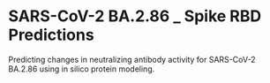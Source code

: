 # SARS-CoV-2 BA.2.86 _ Spike RBD Predictions
Predicting changes in neutralizing antibody activity for SARS-CoV-2 BA.2.86 using in silico protein modeling. 

